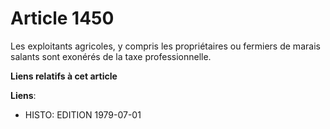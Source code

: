 # Article 1450

Les exploitants agricoles, y compris les propriétaires ou fermiers de marais salants sont exonérés de la taxe
professionnelle.

**Liens relatifs à cet article**

**Liens**:

  - HISTO: EDITION 1979-07-01
